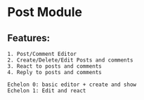 # Post Module

## Features:
	1. Post/Comment Editor
	2. Create/Delete/Edit Posts and comments
	3. React to posts and comments
	4. Reply to posts and comments
	
    Echelon 0: basic editor + create and show
    Echelon 1: Edit and react